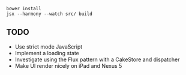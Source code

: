 ```
bower install
jsx --harmony --watch src/ build
```

## TODO

- Use strict mode JavaScript
- Implement a loading state
- Investigate using the Flux pattern with a CakeStore and dispatcher
- Make UI render nicely on iPad and Nexus 5